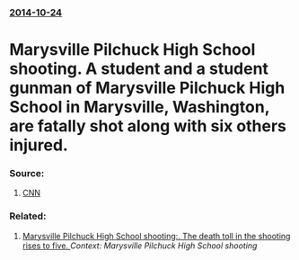 ### [2014-10-24](/news/2014/10/24/index.md)

# Marysville Pilchuck High School shooting. A student and a student gunman of Marysville Pilchuck High School in Marysville, Washington, are fatally shot along with six others injured. 




### Source:

1. [CNN](http://www.cnn.com/2014/10/24/us/washington-school-shooting/index.html?hpt=hp_t1)

### Related:

1. [Marysville Pilchuck High School shooting:. The death toll in the shooting rises to five. ](/news/2014/11/7/marysville-pilchuck-high-school-shooting-the-death-toll-in-the-shooting-rises-to-five.md) _Context: Marysville Pilchuck High School shooting_
